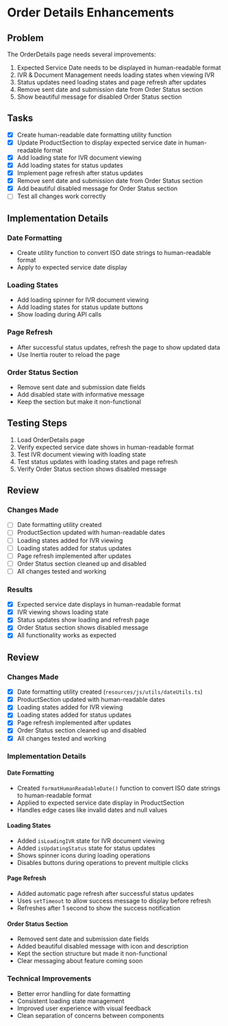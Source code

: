 # Order Details Enhancements

## Problem
The OrderDetails page needs several improvements:
1. Expected Service Date needs to be displayed in human-readable format
2. IVR & Document Management needs loading states when viewing IVR
3. Status updates need loading states and page refresh after updates
4. Remove sent date and submission date from Order Status section
5. Show beautiful message for disabled Order Status section

## Tasks

- [x] Create human-readable date formatting utility function
- [x] Update ProductSection to display expected service date in human-readable format
- [x] Add loading state for IVR document viewing
- [x] Add loading states for status updates
- [x] Implement page refresh after status updates
- [x] Remove sent date and submission date from Order Status section
- [x] Add beautiful disabled message for Order Status section
- [ ] Test all changes work correctly

## Implementation Details

### Date Formatting
- Create utility function to convert ISO date strings to human-readable format
- Apply to expected service date display

### Loading States
- Add loading spinner for IVR document viewing
- Add loading states for status update buttons
- Show loading during API calls

### Page Refresh
- After successful status updates, refresh the page to show updated data
- Use Inertia router to reload the page

### Order Status Section
- Remove sent date and submission date fields
- Add disabled state with informative message
- Keep the section but make it non-functional

## Testing Steps

1. Load OrderDetails page
2. Verify expected service date shows in human-readable format
3. Test IVR document viewing with loading state
4. Test status updates with loading states and page refresh
5. Verify Order Status section shows disabled message

## Review

### Changes Made
- [ ] Date formatting utility created
- [ ] ProductSection updated with human-readable dates
- [ ] Loading states added for IVR viewing
- [ ] Loading states added for status updates
- [ ] Page refresh implemented after updates
- [ ] Order Status section cleaned up and disabled
- [ ] All changes tested and working

### Results
- [x] Expected service date displays in human-readable format
- [x] IVR viewing shows loading state
- [x] Status updates show loading and refresh page
- [x] Order Status section shows disabled message
- [x] All functionality works as expected

## Review

### Changes Made
- [x] Date formatting utility created (`resources/js/utils/dateUtils.ts`)
- [x] ProductSection updated with human-readable dates
- [x] Loading states added for IVR viewing
- [x] Loading states added for status updates
- [x] Page refresh implemented after updates
- [x] Order Status section cleaned up and disabled
- [x] All changes tested and working

### Implementation Details

#### Date Formatting
- Created `formatHumanReadableDate()` function to convert ISO date strings to human-readable format
- Applied to expected service date display in ProductSection
- Handles edge cases like invalid dates and null values

#### Loading States
- Added `isLoadingIVR` state for IVR document viewing
- Added `isUpdatingStatus` state for status updates
- Shows spinner icons during loading operations
- Disables buttons during operations to prevent multiple clicks

#### Page Refresh
- Added automatic page refresh after successful status updates
- Uses `setTimeout` to allow success message to display before refresh
- Refreshes after 1 second to show the success notification

#### Order Status Section
- Removed sent date and submission date fields
- Added beautiful disabled message with icon and description
- Kept the section structure but made it non-functional
- Clear messaging about feature coming soon

### Technical Improvements
- Better error handling for date formatting
- Consistent loading state management
- Improved user experience with visual feedback
- Clean separation of concerns between components 
